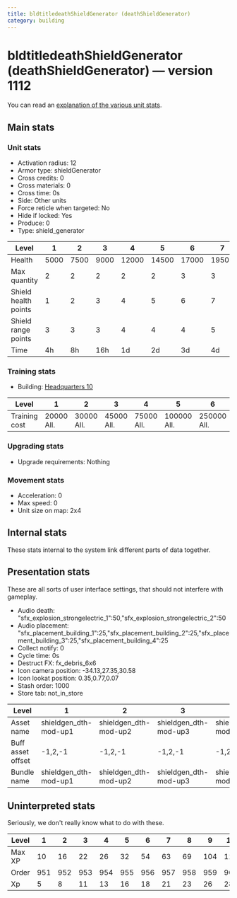 ```yaml
---
title: bldtitledeathShieldGenerator (deathShieldGenerator)
category: building
---
```


# bldtitledeathShieldGenerator (deathShieldGenerator) — version 1112

You can read an [explanation  of the various unit stats](unitexplained.md).

## Main stats

### Unit stats

  * Activation radius: 12
  * Armor type: shieldGenerator
  * Cross credits: 0
  * Cross materials: 0
  * Cross time: 0s
  * Side: Other units
  * Force reticle when targeted: No
  * Hide if locked: Yes
  * Produce: 0
  * Type: shield_generator

|Level               |1   |2   |3   |4    |5    |6    |7    |8    |9    |10   |
|--------------------|----|----|----|-----|-----|-----|-----|-----|-----|-----|
|Health              |5000|7500|9000|12000|14500|17000|19500|22000|24500|27000|
|Max quantity        |2   |2   |2   |2    |2    |3    |3    |3    |4    |4    |
|Shield health points|1   |2   |3   |4    |5    |6    |7    |8    |9    |10   |
|Shield range points |3   |3   |3   |4    |4    |4    |5    |5    |5    |6    |
|Time                |4h  |8h  |16h |1d   |2d   |3d   |4d   |6d   |1w3d |2w   |


### Training stats

  * Building: [Headquarters 10](smugglerHQ.html)

|Level        |1         |2         |3         |4         |5          |6          |7          |8           |9           |10          |
|-------------|----------|----------|----------|----------|-----------|-----------|-----------|------------|------------|------------|
|Training cost|20000 All.|30000 All.|45000 All.|75000 All.|100000 All.|250000 All.|500000 All.|1000000 All.|3000000 All.|5000000 All.|


### Upgrading stats

  * Upgrade requirements: Nothing

### Movement stats

  * Acceleration: 0
  * Max speed: 0
  * Unit size on map: 2x4

## Internal stats

These stats internal to the system link different parts of data together.


## Presentation stats

These are all sorts of user interface settings, that should not interfere with gameplay.

  * Audio death: "sfx_explosion_strongelectric_1":50,"sfx_explosion_strongelectric_2":50
  * Audio placement: "sfx_placement_building_1":25,"sfx_placement_building_2":25,"sfx_placement_building_3":25,"sfx_placement_building_4":25
  * Collect notify: 0
  * Cycle time: 0s
  * Destruct FX: fx_debris_6x6
  * Icon camera position: -34.13,27.35,30.58
  * Icon lookat position: 0.35,0.77,0.07
  * Stash order: 1000
  * Store tab: not_in_store

|Level            |1                    |2                    |3                    |4                    |5                    |6                    |7-10                 |
|-----------------|---------------------|---------------------|---------------------|---------------------|---------------------|---------------------|---------------------|
|Asset name       |shieldgen_dth-mod-up1|shieldgen_dth-mod-up2|shieldgen_dth-mod-up3|shieldgen_dth-mod-up4|shieldgen_dth-mod-up5|shieldgen_dth-mod-up6|shieldgen_dth-mod-up7|
|Buff asset offset|-1,2,-1              |-1,2,-1              |-1,2,-1              |-1,2,-1              |-1,2.2,-1            |-1,2.2,-1            |-1,2.2,-1            |
|Bundle name      |shieldgen_dth-mod-up1|shieldgen_dth-mod-up2|shieldgen_dth-mod-up3|shieldgen_dth-mod-up4|shieldgen_dth-mod-up5|shieldgen_dth-mod-up6|shieldgen_dth-mod-up7|


## Uninterpreted stats

Seriously, we don't really know what to do with these.

|Level |1  |2  |3  |4  |5  |6  |7  |8  |9  |10 |
|------|---|---|---|---|---|---|---|---|---|---|
|Max XP|10 |16 |22 |26 |32 |54 |63 |69 |104|112|
|Order |951|952|953|954|955|956|957|958|959|960|
|Xp    |5  |8  |11 |13 |16 |18 |21 |23 |26 |28 |


